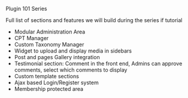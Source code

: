 Plugin 101 Series

Full list of sections and features we will build during the series if tutorial

* Modular Administration Area
* CPT Manager
* Custom Taxonomy Manager
* Widget to upload and display media in sidebars
* Post and pages Gallery integration
* Testimonial section: Comment in the front end, Admins can approve comments, select which
comments to display
* Custom template sections
* Ajax based Login/Register system
* Membership protected area